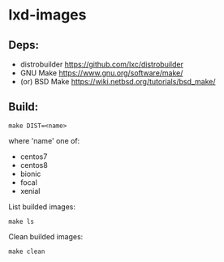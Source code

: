 lxd-images
===

Deps:
---

* distrobuilder	<https://github.com/lxc/distrobuilder>
* GNU Make <https://www.gnu.org/software/make/>
* (or) BSD Make	<https://wiki.netbsd.org/tutorials/bsd_make/>

Build:
---

```
make DIST=<name>
```

where 'name' one of:

- centos7
- centos8
- bionic
- focal
- xenial

List builded images:
```
make ls
```

Clean builded images:
```
make clean
```
